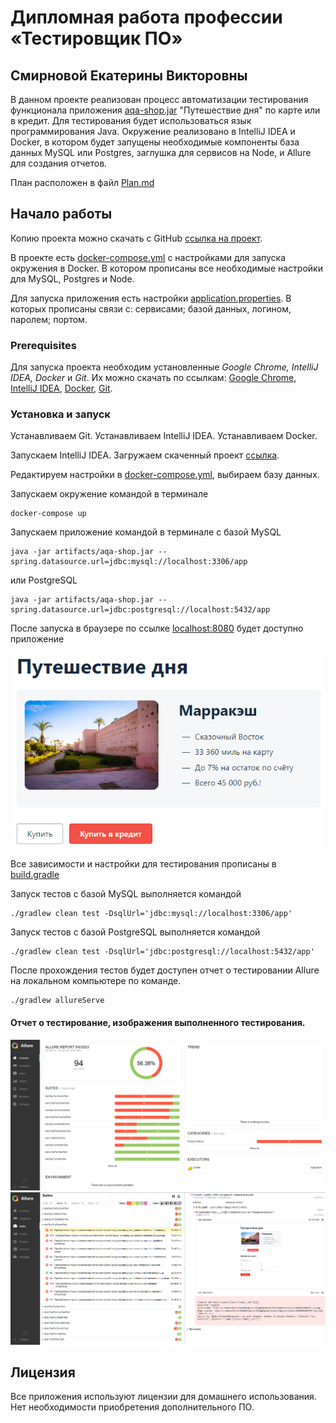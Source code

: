 # Дипломная работа профессии «Тестировщик ПО»
## Смирновой Екатерины Викторовны

В данном проекте реализован процесс автоматизации тестирования функционала приложения [aqa-shop.jar](artifacts/aqa-shop.jar) "Путешествие дня" по карте или в кредит.
Для тестирования будет использоваться язык программирования Java.
Окружение реализовано в IntelliJ IDEA и Docker, в котором будет запущены необходимые компоненты база данных MySQL или Postgres, заглушка для сервисов на Node, и Allure для создания отчетов.  

План расположен в файл [Plan.md](docs/Plan.md)

## Начало работы

Копию проекта можно скачать с GitHub [ссылка на проект](https://github.com/katerina331/Java-AQA-55-ItogDiplom).

В проекте есть [docker-compose.yml](docker-compose.yml) с настройками для запуска окружения в Docker. В котором прописаны все необходимые настройки для MySQL, Postgres и Node.

Для запуска приложения есть настройки [application.properties](application.properties). В которых прописаны связи с: сервисами; базой данных, логином, паролем; портом.

### Prerequisites

Для запуска проекта необходим установленные _Google Chrome, IntelliJ IDEA, Docker_ и _Git_. Их можно скачать по ссылкам: [Google Chrome](https://www.google.com/intl/ru_ru/chrome/), [IntelliJ IDEA](https://www.jetbrains.com/ru-ru/idea/download/), [Docker](https://www.docker.com/), [Git](https://git-scm.com/downloads).

### Установка и запуск
Устанавливаем Git.
Устанавливаем IntelliJ IDEA.
Устанавливаем Docker.

Запускаем IntelliJ IDEA. Загружаем скаченный проект [ссылка](https://github.com/katerina331/Java-AQA-55-ItogDiplom).

Редактируем настройки в [docker-compose.yml](docker-compose.yml), выбираем базу данных.

Запускаем окружение командой в терминале
```
docker-compose up
```

Запускаем приложение командой в терминале с базой MySQL
```
java -jar artifacts/aqa-shop.jar --spring.datasource.url=jdbc:mysql://localhost:3306/app
```
или PostgreSQL
```
java -jar artifacts/aqa-shop.jar --spring.datasource.url=jdbc:postgresql://localhost:5432/app
```
После запуска в браузере по ссылке [localhost:8080](http://localhost:8080) будет доступно приложение

![img.png](docs/img.png)

Все зависимости и настройки для тестирования прописаны в [build.gradle](build.gradle)

Запуск тестов с базой MySQL выполняется командой
```
./gradlew clean test -DsqlUrl='jdbc:mysql://localhost:3306/app'
```
Запуск тестов с базой PostgreSQL выполняется командой
```
./gradlew clean test -DsqlUrl='jdbc:postgresql://localhost:5432/app'
```


После прохождения тестов будет доступен отчет о тестировании Allure на локальном компьютере по команде.
```
./gradlew allureServe
```

#### Отчет о тестирование, изображения выполненного тестирования.
![Allure-1.png](docs%2FAllure-1.png)
![Allure-2.png](docs%2FAllure-2.png)

## Лицензия

Все приложения используют лицензии для домашнего использования. Нет необходимости приобретения дополнительного ПО.

